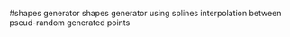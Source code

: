 #shapes generator
shapes generator using splines interpolation between pseud-random generated points
